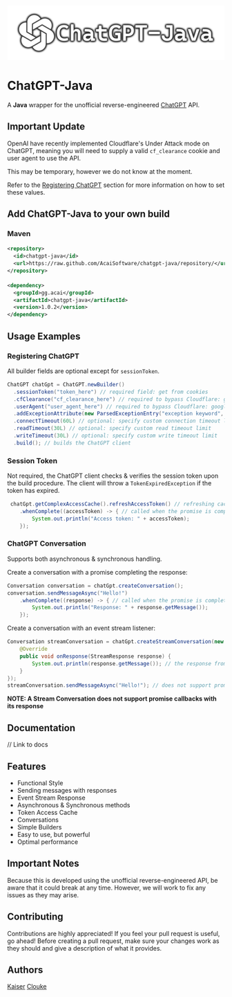 ![](./media/logo.png)
# ChatGPT-Java
A **Java** wrapper for the unofficial reverse-engineered [ChatGPT](https://chat.openai.com/) API.

## Important Update
OpenAI have recently implemented Cloudflare's Under Attack mode on ChatGPT, meaning you will need to supply a valid `cf_clearance` cookie and user agent to use the API.

This may be temporary, however we do not know at the moment.

Refer to the [Registering ChatGPT](https://github.com/AcaiSoftware/chatgpt-java#registering-chatgpt) section for more information on how to set these values.

## Add ChatGPT-Java to your own build
### Maven
```xml
<repository>
  <id>chatgpt-java</id>
  <url>https://raw.github.com/AcaiSoftware/chatgpt-java/repository/</url>
</repository>

<dependency>
  <groupId>gg.acai</groupId>
  <artifactId>chatgpt-java</artifactId>
  <version>1.0.2</version>
</dependency>
```

## Usage Examples
### Registering ChatGPT
All builder fields are optional except for ``sessionToken``.
```java
ChatGPT chatGpt = ChatGPT.newBuilder()
  .sessionToken("token_here") // required field: get from cookies
  .cfClearance("cf_clearance_here") // required to bypass Cloudflare: get from cookies
  .userAgent("user_agent_here") // required to bypass Cloudflare: google 'what is my user agent'
  .addExceptionAttribute(new ParsedExceptionEntry("exception keyword", Exception.class)) // optional: adds an exception attribute
  .connectTimeout(60L) // optional: specify custom connection timeout limit
  .readTimeout(30L) // optional: specify custom read timeout limit
  .writeTimeout(30L) // optional: specify custom write timeout limit
  .build(); // builds the ChatGPT client
```

### Session Token
Not required, the ChatGPT client checks & verifies the session token upon the build procedure.
The client will throw a `TokenExpiredException` if the token has expired.
```java
 chatGpt.getComplexAccessCache().refreshAccessToken() // refreshing cache and verifies session token
    .whenComplete((accessToken) -> { // called when the promise is completed, not required
        System.out.println("Access token: " + accessToken);
    });
```

### ChatGPT Conversation
Supports both asynchronous & synchronous handling.

Create a conversation with a promise completing the response:
```java
Conversation conversation = chatGpt.createConversation();
conversation.sendMessageAsync("Hello!")
    .whenComplete((response) -> { // called when the promise is completed with its response
        System.out.println("Response: " + response.getMessage());
    });
```

Create a conversation with an event stream listener:
```java
Conversation streamConversation = chatGpt.createStreamConversation(new StreamResponseListener() {
    @Override
    public void onResponse(StreamResponse response) {
        System.out.println(response.getMessage()); // the response from the event stream
    }
});
streamConversation.sendMessageAsync("Hello!"); // does not support promise callbacks
```
**NOTE: A Stream Conversation does not support promise callbacks with its response**

## Documentation
// Link to docs

## Features
* Functional Style
* Sending messages with responses
* Event Stream Response
* Asynchronous & Synchronous methods
* Token Access Cache
* Conversations
* Simple Builders
* Easy to use, but powerful
* Optimal performance

## Important Notes
Because this is developed using the unofficial reverse-engineered API, be aware that it could break at any time.
However, we will work to fix any issues as they may arise.

## Contributing
Contributions are highly appreciated! If you feel your pull request is useful, go ahead!
Before creating a pull request, make sure your changes work as they should and give a description of what it provides.

## Authors
[Kaiser](https://github.com/KaiserBloo)
[Clouke](https://github.com/Clouke)
